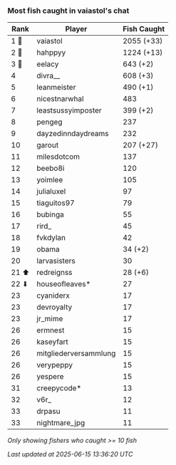 ### Most fish caught in vaiastol's chat
| Rank | Player | Fish Caught |
|------|--------|-----------|
| 1 🥇  | vaiastol  | 2055 (+33) |
| 2 🥈  | hahppyy  | 1224 (+13) |
| 3 🥉  | eelacy  | 643 (+2) |
| 4  | divra__  | 608 (+3) |
| 5  | leanmeister  | 490 (+1) |
| 6  | nicestnarwhal  | 483 |
| 7  | leastsussyimposter  | 399 (+2) |
| 8  | pengeg  | 237 |
| 9  | dayzedinndaydreams  | 232 |
| 10  | garout  | 207 (+27) |
| 11  | milesdotcom  | 137 |
| 12  | beebo8i  | 120 |
| 13  | yoimlee  | 105 |
| 14  | julialuxel  | 97 |
| 15  | tiaguitos97  | 79 |
| 16  | bubinga  | 55 |
| 17  | rird_  | 45 |
| 18  | fvkdylan  | 42 |
| 19  | obama  | 34 (+2) |
| 20  | larvasisters  | 30 |
| 21 ⬆ | redreignss  | 28 (+6) |
| 22 ⬇ | houseofleaves*  | 27 |
| 23  | cyaniderx  | 17 |
| 23  | devroyalty  | 17 |
| 23  | jr_mime  | 17 |
| 26  | ermnest  | 15 |
| 26  | kaseyfart  | 15 |
| 26  | mitgliederversammlung  | 15 |
| 26  | verypeppy  | 15 |
| 26  | yespere  | 15 |
| 31  | creepycode*  | 13 |
| 32  | v6r_  | 12 |
| 33  | drpasu  | 11 |
| 33  | nightmare_jpg  | 11 |

_Only showing fishers who caught >= 10 fish_

_Last updated at 2025-06-15 13:36:20 UTC_